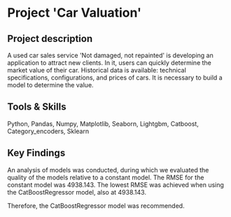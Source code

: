 # Project 'Car Valuation'

## Project description 
A used car sales service 'Not damaged, not repainted' is developing an application to attract new clients. In it, users can quickly determine the market value of their car. Historical data is available: technical specifications, configurations, and prices of cars. It is necessary to build a model to determine the value.

## Tools & Skills
Python, Pandas, Numpy, Matplotlib, Seaborn, Lightgbm, Catboost, Category_encoders, Sklearn

## Key Findings

An analysis of models was conducted, during which we evaluated the quality of the models relative to a constant model. The RMSE for the constant model was 4938.143. The lowest RMSE was achieved when using the CatBoostRegressor model, also at 4938.143.

Therefore, the CatBoostRegressor model was recommended.

